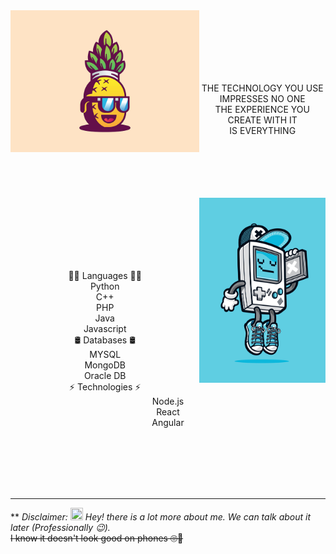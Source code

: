 <img align="left" width="60%" src="/assets/banner1.jpg">
<br><br><br><br><br>
<p align="center">
<br>THE TECHNOLOGY YOU USE
<br>IMPRESSES NO ONE
<br>THE EXPERIENCE YOU CREATE WITH IT
<br>IS EVERYTHING
</p>
<br><br><br><br><br>

<img align="right" width="40%" src="/assets/banner2.jpg">
<br><br><br><br><br>
<p align="center">
<br>🧑‍💻 Languages 🧑‍💻
<br>Python
<br>C++
<br>PHP
<br>Java
<br>Javascript
<br>🛢️ Databases 🛢️
<br>MYSQL
<br>MongoDB
<br>Oracle DB
<br>⚡ Technologies ⚡
<br>Node.js
<br>React
<br>Angular
</p>
<br><br><br><br><br>

---

** *Disclaimer: <img width="20" height="20" src="https://camo.githubusercontent.com/e8e7b06ecf583bc040eb60e44eb5b8e0ecc5421320a92929ce21522dbc34c891/68747470733a2f2f6d656469612e67697068792e636f6d2f6d656469612f6876524a434c467a6361737252346961377a2f67697068792e676966">
Hey! there is a lot more about me. We can talk about it later (Professionally 😉).* <br>
~~I know it doesn't look good on phones 🙄🥲~~
